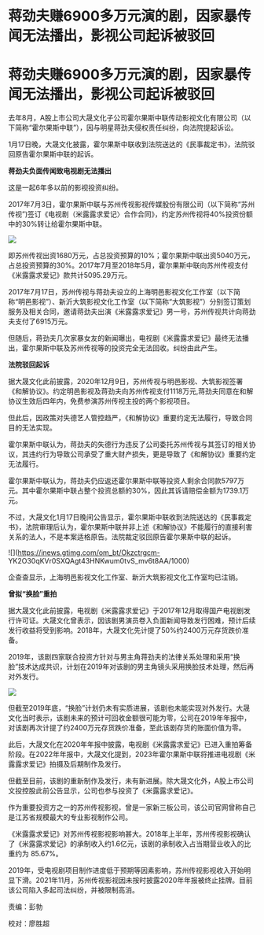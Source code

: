 # 蒋劲夫赚6900多万元演的剧，因家暴传闻无法播出，影视公司起诉被驳回

# 蒋劲夫赚6900多万元演的剧，因家暴传闻无法播出，影视公司起诉被驳回

去年8月，A股上市公司大晟文化子公司霍尔果斯中联传动影视文化有限公司（以下简称“霍尔果斯中联”），因与明星蒋劲夫侵权责任纠纷，向法院提起诉讼。

1月17日晚，大晟文化披露，霍尔果斯中联收到法院送达的《民事裁定书》，法院驳回原告霍尔果斯中联的起诉。

**蒋劲夫负面传闻致电视剧无法播出**

这是一起6年多以前的影视投资纠纷。

2017年7月3日，霍尔果斯中联与苏州传视影视传媒股份有限公司（以下简称“苏州传视”)签订《电视剧（米露露求爱记〉合作合同》，约定苏州传视将40%投资份额中的30%转让给霍尔果斯中联。

![](https://inews.gtimg.com/om_bt/O7XSrYDM57j7Zuv5N2niOVB988wcYNOjRjhGE0_C64oEMAA/1000)

即苏州传视出资1680万元，占总投资预算的10%；霍尔果斯中联出资5040万元，占总投资预算的30%。2017年7月至2018年5月，霍尔果斯中联向苏州传视支付《米露露求爱记》款共计5095.29万元。

2017年7月17日，苏州传视与蒋劲夫设立的上海明邑影视文化工作室（以下简称“明邑影视”）、新沂大筑影视文化工作室（以下简称“大筑影视”）分别签订策划服务及相关合同，邀请蒋劲夫出演《米露露求爱记》男一号，苏州传视共计向蒋劲夫支付了6915万元。

但随后，蒋劲夫几次家暴女友的新闻曝出，电视剧《米露露求爱记》最终无法播出，霍尔果斯中联及苏州传视等的投资完全无法回收。纠纷由此产生。

**法院驳回起诉**

据大晟文化此前披露，2020年12月9日，苏州传视与明邑影视、大筑影视签署《和解协议》。约定明邑影视及蒋劲夫向苏州传视支付1118万元,蒋劲夫同意在和解协议生效后四年内，免费参演苏州传视主投的两个影视项目。

但此后，因政策对失德艺人管控趋严，《和解协议》重要约定无法履行，导致合同目的无法实现。

霍尔果斯中联认为，蒋劲夫的失德行为违反了公司委托苏州传视与其签订的相关协议，其违约行为导致公司承受了重大财产损失，更是导致了《和解协议》重要约定无法履行。

霍尔果斯中联认为，蒋劲夫仍应返还霍尔果斯中联等投资人剩余合同款5797万元。其中霍尔果斯中联占整个投资总额的30%，因此其诉请赔偿金额为1739.1万元。

不过，大晟文化1月17日晚间公告显示，霍尔果斯中联收到法院送达的《民事裁定书》，法院审理后认为，霍尔果斯中联并非上述《和解协议》不能履行的直接利害关系的法人，不是本案适格原告。法院裁定驳回原告霍尔果斯中联的起诉。

![](https://inews.gtimg.com/om_bt/Okzctrgcm-
YK2O30qKVr0SXQAgt43HNKwum0tvS_mv6t8AA/1000)

企查查显示，上海明邑影视文化工作室、新沂大筑影视文化工作室均已注销。

**曾拟“换脸”重拍**

据大晟文化此前披露，电视剧《米露露求爱记》于2017年12月取得国产电视剧发行许可证。大晟文化曾表示，因该剧男演员卷入负面新闻导致发行困难，预计后续发行收益将受到影响。2018年，大晟文化先计提了50%约2400万元存货跌价准备。

2019年，该剧四家联合投资方针对与男主角蒋劲夫的法律关系处理和采用“换脸”技术达成共识，计划在2019年对该剧的男主角镜头采用换脸技术处理，然后再对外发行。

![](https://inews.gtimg.com/om_bt/OHWgHQDxuXCnAEn0fDAj1ldmpj5lpwjSYg8Ozr2RqlqnEAA/1000)

但截至2019年底，“换脸”计划仍未有实质进展，该剧也未能实现对外发行。大晟文化当时表示，该剧未来的预计可回收金额很可能为零，公司在2019年年报中，对该剧再次计提了约2400万元存货跌价准备，至此该剧存货的账面价值为零。

此后，大晟文化在2020年年报中披露，电视剧《米露露求爱记》已进入重拍筹备阶段。在2022年年报中，大晟文化提到，2023年霍尔果斯中联将推进电视剧《米露露求爱记》拍摄及后期制作及发行。

但截至目前，该剧的重新制作及发行，未有新进展。除大晟文化外，A股上市公司文投控股此前公告显示，公司也参与投资了《米露露求爱记》。

作为重要投资方之一的苏州传视影视，曾是一家新三板公司，该公司官网曾称自己是江苏省规模最大的专业影视制作公司。

《米露露求爱记》对苏州传视影视影响甚大。2018年上半年，苏州传视影视确认了《米露露求爱记》的承制收入约1.6亿元，该剧的承制收入占当期营业收入的比重约为
85.67%。

2019年，受电视剧项目制作进度低于预期等因素影响，苏州传视影视收入开始明显下滑。2021年11月，苏州传视影视因未按时披露2020年年报被终止挂牌。目前该公司陷入多起司法纠纷，并被限制高消。

责编：彭勃

校对：廖胜超

